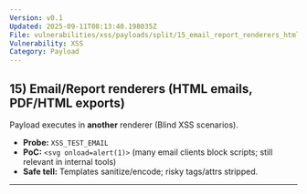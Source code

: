 ```yaml
---
Version: v0.1
Updated: 2025-09-11T08:13:40.198035Z
File: vulnerabilities/xss/payloads/split/15_email_report_renderers_html_emails_pdf_html_exports.md
Vulnerability: XSS
Category: Payload
---
```

## 15) **Email/Report renderers** (HTML emails, PDF/HTML exports)
Payload executes in **another** renderer (Blind XSS scenarios).

- **Probe:** `XSS_TEST_EMAIL`
- **PoC:** `<svg onload=alert(1)>` (many email clients block scripts; still relevant in internal tools)
- **Safe tell:** Templates sanitize/encode; risky tags/attrs stripped.

---